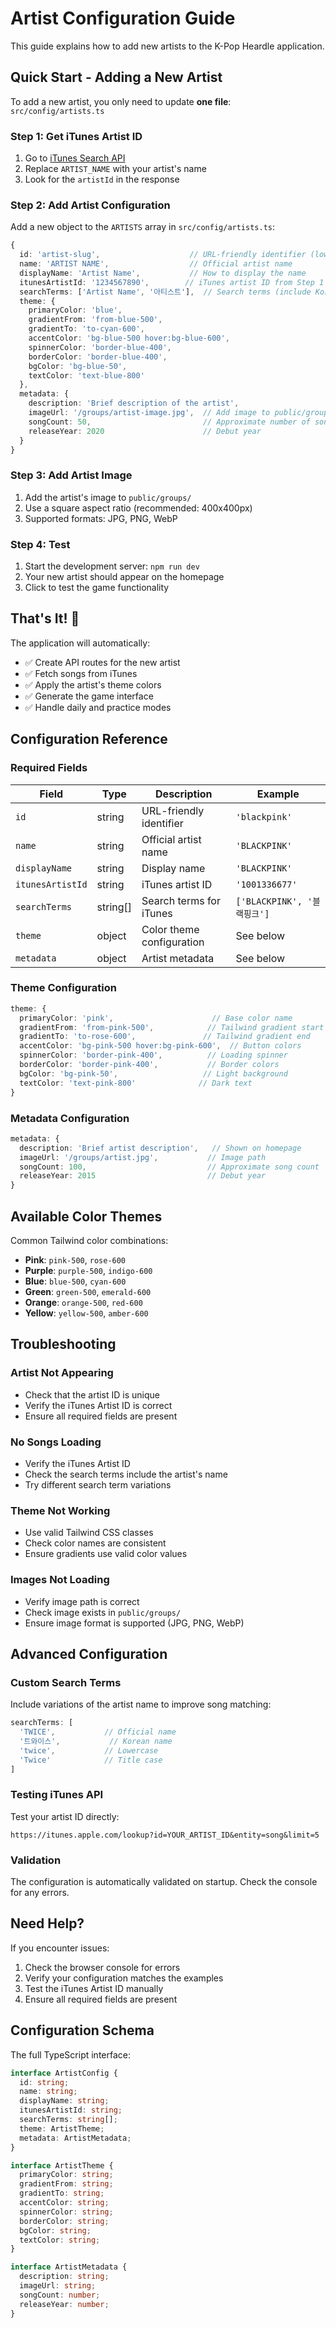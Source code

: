 # Artist Configuration Guide

This guide explains how to add new artists to the K-Pop Heardle application.

## Quick Start - Adding a New Artist

To add a new artist, you only need to update **one file**: `src/config/artists.ts`

### Step 1: Get iTunes Artist ID

1. Go to [iTunes Search API](https://itunes.apple.com/search?term=ARTIST_NAME&entity=song&media=music&limit=1)
2. Replace `ARTIST_NAME` with your artist's name
3. Look for the `artistId` in the response

### Step 2: Add Artist Configuration

Add a new object to the `ARTISTS` array in `src/config/artists.ts`:

```typescript
{
  id: 'artist-slug',                    // URL-friendly identifier (lowercase, hyphens)
  name: 'ARTIST NAME',                  // Official artist name
  displayName: 'Artist Name',           // How to display the name
  itunesArtistId: '1234567890',        // iTunes artist ID from Step 1
  searchTerms: ['Artist Name', '아티스트'],  // Search terms (include Korean if applicable)
  theme: {
    primaryColor: 'blue',
    gradientFrom: 'from-blue-500',
    gradientTo: 'to-cyan-600',
    accentColor: 'bg-blue-500 hover:bg-blue-600',
    spinnerColor: 'border-blue-400',
    borderColor: 'border-blue-400',
    bgColor: 'bg-blue-50',
    textColor: 'text-blue-800'
  },
  metadata: {
    description: 'Brief description of the artist',
    imageUrl: '/groups/artist-image.jpg',  // Add image to public/groups/
    songCount: 50,                         // Approximate number of songs
    releaseYear: 2020                      // Debut year
  }
}
```

### Step 3: Add Artist Image

1. Add the artist's image to `public/groups/`
2. Use a square aspect ratio (recommended: 400x400px)
3. Supported formats: JPG, PNG, WebP

### Step 4: Test

1. Start the development server: `npm run dev`
2. Your new artist should appear on the homepage
3. Click to test the game functionality

## That's It! 🎉

The application will automatically:
- ✅ Create API routes for the new artist
- ✅ Fetch songs from iTunes
- ✅ Apply the artist's theme colors
- ✅ Generate the game interface
- ✅ Handle daily and practice modes

## Configuration Reference

### Required Fields

| Field | Type | Description | Example |
|-------|------|-------------|---------|
| `id` | string | URL-friendly identifier | `'blackpink'` |
| `name` | string | Official artist name | `'BLACKPINK'` |
| `displayName` | string | Display name | `'BLACKPINK'` |
| `itunesArtistId` | string | iTunes artist ID | `'1001336677'` |
| `searchTerms` | string[] | Search terms for iTunes | `['BLACKPINK', '블랙핑크']` |
| `theme` | object | Color theme configuration | See below |
| `metadata` | object | Artist metadata | See below |

### Theme Configuration

```typescript
theme: {
  primaryColor: 'pink',                      // Base color name
  gradientFrom: 'from-pink-500',            // Tailwind gradient start
  gradientTo: 'to-rose-600',               // Tailwind gradient end
  accentColor: 'bg-pink-500 hover:bg-pink-600',  // Button colors
  spinnerColor: 'border-pink-400',          // Loading spinner
  borderColor: 'border-pink-400',           // Border colors
  bgColor: 'bg-pink-50',                   // Light background
  textColor: 'text-pink-800'              // Dark text
}
```

### Metadata Configuration

```typescript
metadata: {
  description: 'Brief artist description',   // Shown on homepage
  imageUrl: '/groups/artist.jpg',           // Image path
  songCount: 100,                           // Approximate song count
  releaseYear: 2015                         // Debut year
}
```

## Available Color Themes

Common Tailwind color combinations:

- **Pink**: `pink-500`, `rose-600`
- **Purple**: `purple-500`, `indigo-600`
- **Blue**: `blue-500`, `cyan-600`
- **Green**: `green-500`, `emerald-600`
- **Orange**: `orange-500`, `red-600`
- **Yellow**: `yellow-500`, `amber-600`

## Troubleshooting

### Artist Not Appearing
- Check that the artist ID is unique
- Verify the iTunes Artist ID is correct
- Ensure all required fields are present

### No Songs Loading
- Verify the iTunes Artist ID
- Check the search terms include the artist's name
- Try different search term variations

### Theme Not Working
- Use valid Tailwind CSS classes
- Check color names are consistent
- Ensure gradients use valid color values

### Images Not Loading
- Verify image path is correct
- Check image exists in `public/groups/`
- Ensure image format is supported (JPG, PNG, WebP)

## Advanced Configuration

### Custom Search Terms
Include variations of the artist name to improve song matching:
```typescript
searchTerms: [
  'TWICE',           // Official name
  '트와이스',           // Korean name
  'twice',           // Lowercase
  'Twice'            // Title case
]
```

### Testing iTunes API
Test your artist ID directly:
```
https://itunes.apple.com/lookup?id=YOUR_ARTIST_ID&entity=song&limit=5
```

### Validation
The configuration is automatically validated on startup. Check the console for any errors.

## Need Help?

If you encounter issues:
1. Check the browser console for errors
2. Verify your configuration matches the examples
3. Test the iTunes Artist ID manually
4. Ensure all required fields are present

## Configuration Schema

The full TypeScript interface:

```typescript
interface ArtistConfig {
  id: string;
  name: string;
  displayName: string;
  itunesArtistId: string;
  searchTerms: string[];
  theme: ArtistTheme;
  metadata: ArtistMetadata;
}

interface ArtistTheme {
  primaryColor: string;
  gradientFrom: string;
  gradientTo: string;
  accentColor: string;
  spinnerColor: string;
  borderColor: string;
  bgColor: string;
  textColor: string;
}

interface ArtistMetadata {
  description: string;
  imageUrl: string;
  songCount: number;
  releaseYear: number;
}
```
